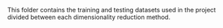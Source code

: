 This folder contains the training and testing datasets used in the project divided between each dimensionality reduction method.
